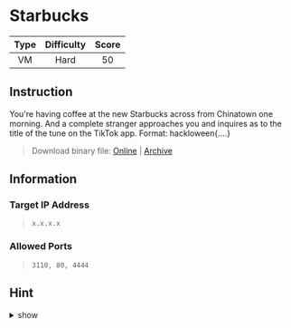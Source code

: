 # Starbucks

| Type | Difficulty | Score |
| :--: | :--------: | :---: |
|  VM  |    Hard    |  50   |

## Instruction

You're having coffee at the new Starbucks across from Chinatown one morning. And a complete stranger approaches you and inquires as to the title of the tune on the TikTok app. Format: hackloween{….}

> Download binary file: [Online](https://storage.googleapis.com/secplayground-event/hackloween2022/hackloween_whats_song_2022.zip) | [Archive](hackloween_whats_song_2022.zip)

## Information

### Target IP Address

> `x.x.x.x`

### Allowed Ports

> `3110, 80, 4444`

## Hint

<details>
<summary>show</summary>
1. Interlocutor name<br/>
2. Return to something
</details>
